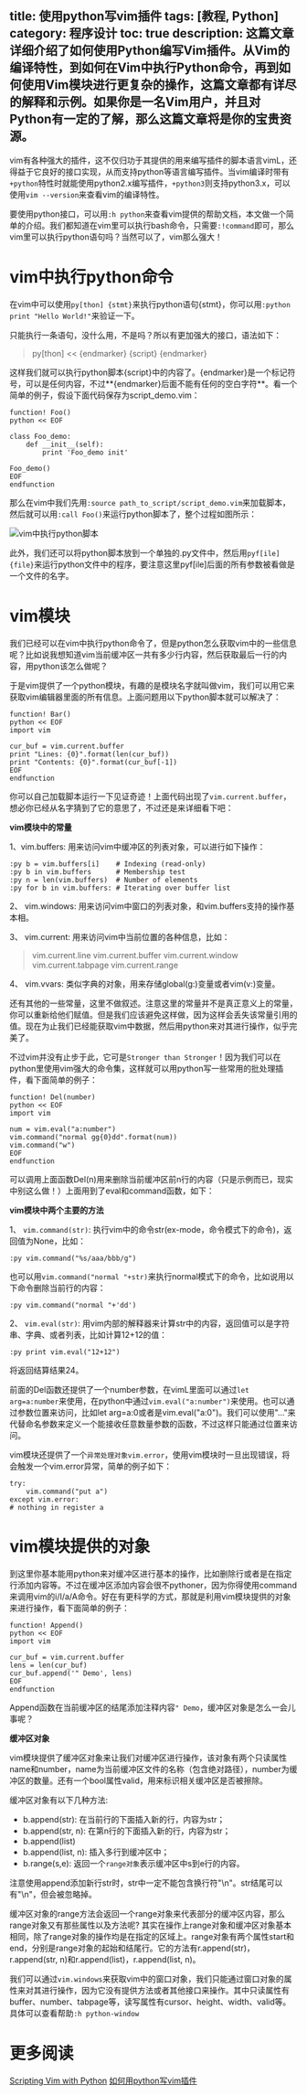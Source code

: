 title: 使用python写vim插件
tags:  [教程, Python]
category: 程序设计
toc: true
description: 这篇文章详细介绍了如何使用Python编写Vim插件。从Vim的编译特性，到如何在Vim中执行Python命令，再到如何使用Vim模块进行更复杂的操作，这篇文章都有详尽的解释和示例。如果你是一名Vim用户，并且对Python有一定的了解，那么这篇文章将是你的宝贵资源。
---

vim有各种强大的插件，这不仅归功于其提供的用来编写插件的脚本语言vimL，还得益于它良好的接口实现，从而支持python等语言编写插件。当vim编译时带有`+python`特性时就能使用python2.x编写插件，`+python3`则支持python3.x，可以使用`vim --version`来查看vim的编译特性。

要使用python接口，可以用`:h python`来查看vim提供的帮助文档，本文做一个简单的介绍。我们都知道在vim里可以执行bash命令，只需要`:!command`即可，那么vim里可以执行python语句吗？当然可以了，vim那么强大！

<!-- more -->

# vim中执行python命令

在vim中可以使用`py[thon] {stmt}`来执行python语句{stmt}，你可以用`:python print "Hello World!"`来验证一下。

只能执行一条语句，没什么用，不是吗？所以有更加强大的接口，语法如下：

> py[thon] << {endmarker}
> {script}
> {endmarker}

这样我们就可以执行python脚本{script}中的内容了。{endmarker}是一个标记符号，可以是任何内容，不过**{endmarker}后面不能有任何的空白字符**。看一个简单的例子，假设下面代码保存为script_demo.vim：

```
function! Foo()
python << EOF

class Foo_demo:
    def __init__(self):
        print 'Foo_demo init'

Foo_demo()
EOF
endfunction
```

那么在vim中我们先用`:source path_to_script/script_demo.vim`来加载脚本，然后就可以用`:call Foo()`来运行python脚本了，整个过程如图所示：

![vim中执行python脚本][1]

此外，我们还可以将python脚本放到一个单独的.py文件中，然后用`pyf[ile] {file}`来运行python文件中的程序，要注意这里pyf[ile]后面的所有参数被看做是一个文件的名字。

# vim模块

我们已经可以在vim中执行python命令了，但是python怎么获取vim中的一些信息呢？比如说我想知道vim当前缓冲区一共有多少行内容，然后获取最后一行的内容，用python该怎么做呢？

于是vim提供了一个python模块，有趣的是模块名字就叫做vim，我们可以用它来获取vim编辑器里面的所有信息。上面问题用以下python脚本就可以解决了：

```
function! Bar()
python << EOF
import vim

cur_buf = vim.current.buffer
print "Lines: {0}".format(len(cur_buf))
print "Contents: {0}".format(cur_buf[-1])
EOF
endfunction
```

你可以自己加载脚本运行一下见证奇迹！上面代码出现了`vim.current.buffer`，想必你已经从名字猜到了它的意思了，不过还是来详细看下吧：

**vim模块中的常量**

1、vim.buffers: 用来访问vim中缓冲区的列表对象，可以进行如下操作：

```
:py b = vim.buffers[i]	  # Indexing (read-only)
:py b in vim.buffers	  # Membership test
:py n = len(vim.buffers)  # Number of elements
:py for b in vim.buffers: # Iterating over buffer list
```

2、 vim.windows: 用来访问vim中窗口的列表对象，和vim.buffers支持的操作基本相。

3、 vim.current: 用来访问vim中当前位置的各种信息，比如：

> vim.current.line
> vim.current.buffer
> vim.current.window
> vim.current.tabpage
> vim.current.range

4、 vim.vvars: 类似字典的对象，用来存储global(g:)变量或者vim(v:)变量。

还有其他的一些常量，这里不做叙述。注意这里的常量并不是真正意义上的常量，你可以重新给他们赋值。但是我们应该避免这样做，因为这样会丢失该常量引用的值。现在为止我们已经能获取vim中数据，然后用python来对其进行操作，似乎完美了。

不过vim并没有止步于此，它可是`Stronger than Stronger`！因为我们可以在python里使用vim强大的命令集，这样就可以用python写一些常用的批处理插件，看下面简单的例子：

```
function! Del(number)
python << EOF
import vim

num = vim.eval("a:number")
vim.command("normal gg{0}dd".format(num))
vim.command("w")
EOF
endfunction
```

可以调用上面函数Del(n)用来删除当前缓冲区前n行的内容（只是示例而已，现实中别这么做！）上面用到了eval和command函数，如下：

**vim模块中两个主要的方法**

1、 `vim.command(str)`: 执行vim中的命令str(ex-mode，命令模式下的命令)，返回值为None，比如：

```
:py vim.command("%s/aaa/bbb/g")
```

也可以用`vim.command("normal "+str)`来执行normal模式下的命令，比如说用以下命令删除当前行的内容：

```
:py vim.command("normal "+'dd')
```

2、 `vim.eval(str)`: 用vim内部的解释器来计算str中的内容，返回值可以是字符串、字典、或者列表，比如计算12+12的值：

```
:py print vim.eval("12+12")
```

将返回结算结果24。

前面的Del函数还提供了一个number参数，在vimL里面可以通过`let arg=a:number`来使用，在python中通过`vim.eval("a:number")`来使用。也可以通过参数位置来访问，比如let arg=a:0或者是vim.eval("a:0")。我们可以使用"..."来代替命名参数来定义一个能接收任意数量参数的函数，不过这样只能通过位置来访问。

vim模块还提供了一个`异常处理对象vim.error`，使用vim模块时一旦出现错误，将会触发一个vim.error异常，简单的例子如下：

```
try:
    vim.command("put a")
except vim.error:
# nothing in register a
```

# vim模块提供的对象

到这里你基本能用python来对缓冲区进行基本的操作，比如删除行或者是在指定行添加内容等。不过在缓冲区添加内容会很不pythoner，因为你得使用command来调用vim的i/I/a/A命令。好在有更科学的方式，那就是利用vim模块提供的对象来进行操作，看下面简单的例子：

```
function! Append()
python << EOF
import vim

cur_buf = vim.current.buffer
lens = len(cur_buf)
cur_buf.append('" Demo', lens)
EOF
endfunction
```

Append函数在当前缓冲区的结尾添加注释内容`" Demo`，缓冲区对象是怎么一会儿事呢？

**缓冲区对象**

vim模块提供了缓冲区对象来让我们对缓冲区进行操作，该对象有两个只读属性name和number，name为当前缓冲区文件的名称（包含绝对路径），number为缓冲区的数量。还有一个bool属性valid，用来标识相关缓冲区是否被擦除。

缓冲区对象有以下几种方法:

* b.append(str): 在当前行的下面插入新的行，内容为str；
* b.append(str, n):  在第n行的下面插入新的行，内容为str；
* b.append(list)
* b.append(list, n): 插入多行到缓冲区中；
* b.range(s,e): 返回一个`range对象`表示缓冲区中s到e行的内容。

注意使用append添加新行str时，str中一定不能包含换行符"\n"。str结尾可以有"\n"，但会被忽略掉。

缓冲区对象的range方法会返回一个range对象来代表部分的缓冲区内容，那么range对象又有那些属性以及方法呢? 其实在操作上range对象和缓冲区对象基本相同，除了range对象的操作均是在指定的区域上。range对象有两个属性start和end，分别是range对象的起始和结尾行。它的方法有r.append(str)，r.append(str, n)和r.append(list)，r.append(list, n)。

我们可以通过`vim.windows`来获取vim中的窗口对象，我们只能通过窗口对象的属性来对其进行操作，因为它没有提供方法或者其他接口来操作。其中只读属性有buffer、number、tabpage等，读写属性有cursor、height、width、valid等。具体可以查看帮助`:h python-window`

# 更多阅读
[Scripting Vim with Python](http://orestis.gr/blog/2008/08/10/scripting-vim-with-python/)
[如何用python写vim插件](http://python.42qu.com/11165602)

[1]: https://slefboot-1251736664.file.myqcloud.com/20141103_vim_python_script.gif

